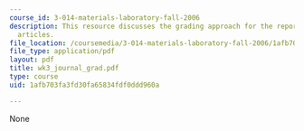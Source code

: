 ```yaml
---
course_id: 3-014-materials-laboratory-fall-2006
description: This resource discusses the grading approach for the reports of journal
  articles.
file_location: /coursemedia/3-014-materials-laboratory-fall-2006/1afb703fa3fd30fa65834fdf0ddd960a_wk3_journal_grad.pdf
file_type: application/pdf
layout: pdf
title: wk3_journal_grad.pdf
type: course
uid: 1afb703fa3fd30fa65834fdf0ddd960a

---
```

None